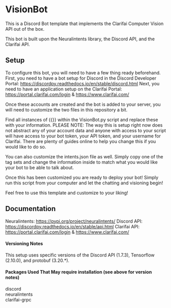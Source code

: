 # VisionBot
This is a Discord Bot template that implements the Clarifai Computer Vision API out of the box. 

This bot is built upon the Neuralintents library, the Discord API, and the Clarifai API.

## Setup

To configure this bot, you will need to have a few thing ready beforehand. 
 First, you need to have a bot setup for Discord in the Discord Developer Portal: https://discordpy.readthedocs.io/en/stable/discord.html
 Next, you need to have an application setup on the Clarifai Portal: https://portal.clarifai.com/login & https://www.clarifai.com/
 
 Once these accounts are created and the bot is added to your server, you will need to customize the two files in this repository a bit.
 
 Find all instances of {{}} within the VisionBot.py script and replace these with your information. PLEASE NOTE: The way this is setup right now does not abstract any of your account data and anyone with access to your script will have access to your bot token, your API token, and your username for Clarifai. There are plenty of guides online to help you change this if you would like to do so.
 
 You can also customize the intents.json file as well. Simply copy one of the tag sets and change the information inside to match what you would like your bot to be able to talk about. 
 
 Once this has been customized you are ready to deploy your bot! Simply run this script from your computer and let the chatting and visioning begin!
 
 Feel free to use this template and customize to your liking!

## Documentation
Neuralintents: https://pypi.org/project/neuralintents/
Discord API: https://discordpy.readthedocs.io/en/stable/api.html
Clarifai API: https://portal.clarifai.com/login & https://www.clarifai.com/


#### Versioning Notes
This setup uses specific versions of the Discord API (1.7.3), Tensorflow (2.10.0), and protobuf (3.20.*).


#### Packages Used That May require installation (see above for version notes)
discord  
neuralintents  
clarifai-grpc  
